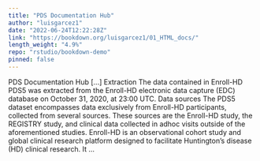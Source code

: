 ```yaml
---
title: "PDS Documentation Hub"
author: "luisgarcez1"
date: "2022-06-24T12:22:28Z"
link: "https://bookdown.org/luisgarcez1/01_HTML_docs/"
length_weight: "4.9%"
repo: "rstudio/bookdown-demo"
pinned: false
---
```


PDS Documentation Hub [...] Extraction The data contained in Enroll-HD PDS5 was extracted from the Enroll-HD electronic data capture (EDC) database on October 31, 2020, at 23:00 UTC. Data sources The PDS5 dataset encompasses data exclusively from Enroll-HD participants, collected from several sources. These sources are the Enroll-HD study, the REGISTRY study, and clinical data collected in adhoc visits outside of the aforementioned studies. Enroll-HD is an observational cohort study and global clinical research platform designed to facilitate Huntington’s disease (HD) clinical research. It ...
